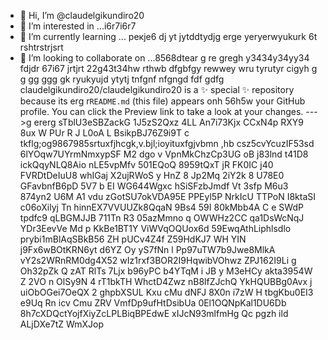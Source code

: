  - 👋 Hi, I’m @claudelgikundiro20
- 👀 I’m interested in ...i6r7i6r7
- 🌱 I’m currently learning ... рекje6 dj yt jytddtydjg erge yeryerwyukurk 6t rshtrstrjsrt
- 💞️ I’m looking to collaborate on ...8568dtear g re gregh y3434y34yy34  fdjdr 67i67 jrtjrt
22g43t34hw rthwb dfgbfgy rewwey wru tyrutyr cigyh g g gg ggg gk ryukyujd ytytj tnfgnf nfgngd fdf gdfg
claudelgikundiro20/claudelgikundiro20 is a ✨ special ✨ repository because its erg r`README.md` (this file) appears onh 56h5w your GitHub profile.
You can click the Preview link to take a look at your changes.
--->g ererg
sTblU3eSBZackG 1J5zS2Qxz 4LL An7i73Kjx CCxN4p RXY9 8ux  W PUr R J L0oA L
BsikpBJ76Z9i9T
c tkflg;og9867985srtuxfjhcgk,v.bjl;ioyituxfgjvbmn ,hb 
csz5cvYcuzIF53sd
6lYOqw7UYrmNmxypSF  M2
dgo v VpnMkChzCp3UG
 oB j83lnd  t41D8 ickQqyNLQ8Aio
nLE5vpMfv 501EQoQ 8959tQxT jR FK0IC j40 FVRDtDeIuU8 whIGaj X2ujRWoS y HnZ 8 Jp2Mq  2iY2k 8 U78E0 GFavbnfB6pD 5V7 b EI WG644Wgxc hSiSFzbJmdf Vt 3sfp  M6u3 874yn2 U6M A1 vdu zGotSU7okVDA95E PPEyl5P NrkIcU TTPoN I8ktaSI c06oXilyj Tn hinnEX7VVUUZk8QqaN 9Bs4 59I 80kMbb4A    C e  SWdP  tpdfc9 qLBGMJJB 711Tn R3 05azMmno q OWWHz2CC qa1DsWcNqJ  YDr3EevVe Md  p KkBe1BT1Y ViWVqOQUox6d 59EwqAthLiphlsdlo prybi1mBlAqSBkB56 ZH  pUCv4Z4f  Z59HdKJ7 WH YIN j9Fx6wBOtKRN6yt d6YZ Oy yS7fNn l Pp97uTW7b9Jwe8MlkA vY2s2WRnRM0dg4X52 wIz1rxf3BOR2I9HqwibVOhwz ZPJ162I9Li g Oh32pZk Q zAT RlTs 7Ljx  b96yPC b4YTqM i JB y M3eHCy akta3954W  Z 2VO  n OlSy9N  4 rT1bkTH WhctD4Zwz nB8lfZJchQ  YkHQUBBg0Avx j  uiObOGei7OeQX 2 ghpbXSUL Kxu cMu dNFJ 8X0n i7zW H tbgKbu0EI3 e9Uq Rn icv Cmu ZRV VmfDp9ufHtDsibUa 0El1OQNpKal1DU6Db 8h7cXDQctYojfXiyZcLPLBiqBPEdwE xIJcN93mlfmHg Qc pgzh ild ALjDXe7tZ WmXJop
